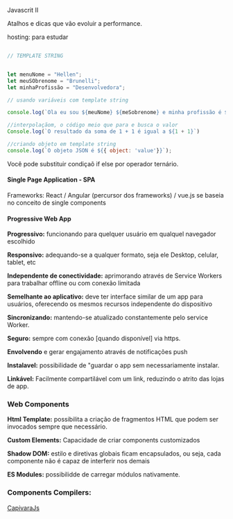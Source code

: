 Javascrit II

Atalhos e dicas que vão evoluir a performance.

hosting: para estudar


```javascript

// TEMPLATE STRING


let menuNome = "Hellen";
let meuSObrenome = "Brunelli"; 
let minhaProfissão = "Desenvolvedora";

// usando variáveis com template string

console.log(`Ola eu sou ${meuNome} ${meSobrenome} e minha profissão é ${minhaProfissão}`)

//interpolaçãom, o código meio que para e busca o valor
Console.log(`O resultado da soma de 1 + 1 é igual a ${1 + 1}`)

//criando objeto em template string
console.log(`O objeto JSON é ${{ object: 'value'}}`);

```


Você pode substituir condiçaõ if else por operador ternário.




#### Single Page Application - SPA

Frameworks: React / Angular (percursor dos frameworks) / vue.js se baseia no conceito de single components


#### Progressive Web App

<b>Progressivo:</b> funcionando para quelquer usuário em qualquel navegador escolhido

<b>Responsivo:</b> adequando-se a qualquer formato, seja ele Desktop, celular, tablet, etc

<b>Independente de conectividade:</b> aprimorando através de Service Workers para trabalhar offline ou com conexão limitada

<b>Semelhante ao aplicativo:</b> deve ter interface similar de um app para usuários, oferecendo os mesmos recursos independente do dispositivo

<b>Sincronizando:</b> mantendo-se atualizado constantemente pelo service Worker.

<b>Seguro:</b> sempre com conexão [quando disponível] via https.

<b>Envolvendo</b> e gerar engajamento através de notificações push

<b>Instalavel:</b> possibilidade de "guardar o app sem necessariamente instalar.

<b>Linkável:</b> Facilmente compartilável com um link, reduzindo o atrito das lojas de app.

### **Web Components**

<b>Html Template:</b> possibilita a criação de fragmentos HTML que podem ser invocados sempre que necessário.

<b>Custom Elements:</b> Capacidade de criar components customizados

<b>Shadow DOM:</b> estilo e diretivas globais ficam encapsulados, ou seja, cada componente não é capaz de interferir nos demais

<b>ES Modules:</b> possibilidde de carregar módulos nativamente.

### Components Compilers:

[CapivaraJs](https://capivarajs.github.io/#/)

